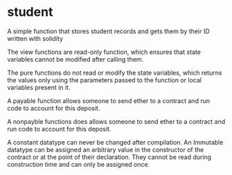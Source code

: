 # student
A simple function that stores student records and gets them by their ID written with solidity

The view functions are read-only function, which ensures that state variables cannot be modified after calling them.

The pure functions do not read or modify the state variables, which returns the values only using the parameters passed to the function or local variables present in it.

A payable function allows someone to send ether to a contract and run code to account for this deposit.

A nonpayble functions does  allows someone to send ether to a contract and run code to account for this deposit.

A constant datatype can never be changed after compilation.
An Immutable datatype can be assigned an arbitrary value in the constructor of the contract or at the point of their declaration. They cannot be read during construction time and can only be assigned once.

